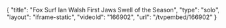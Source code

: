 {
    "title": "Fox Surf Ian Walsh First Jaws Swell of the Season",
    "type": "solo",
    "layout": "iframe-static",
    "videoId": "166902",
    "url": "\/tvpembed\/166902"
}